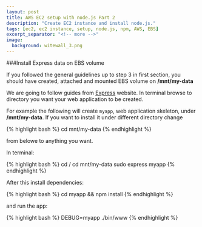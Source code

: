 ```yaml
---
layout: post
title: AWS EC2 setup with node.js Part 2
description: "Create EC2 instance and install node.js."
tags: [ec2, ec2 instance, setup, node.js, npm, AWS, EBS]
excerpt_separator: "<!-- more -->"
image:
  background: witewall_3.png
---
```


###Install Express data on EBS volume

<!--more-->
If you followed the general guidelines up to step 3 in first section, you should have created, attached and mounted EBS volume on **/mnt/my-data**

We are going to follow guides from [Express](http://expressjs.com/starter/generator.html) website.  In terminal browse to directory you want your web application to be created.

For example the following will create `myapp`, web application skeleton, under **/mnt/my-data**.  If you want to install it under different directory change 

{% highlight bash %}
cd mnt/my-data
{% endhighlight %}

from belowe to anything you want.

In terminal:

{% highlight bash %}
cd /
cd mnt/my-data
sudo express myapp
{% endhighlight %}

After this install dependencies:

{% highlight bash %}
cd myapp && npm install
{% endhighlight %}

and run the app:

{% highlight bash %}
DEBUG=myapp ./bin/www
{% endhighlight %}